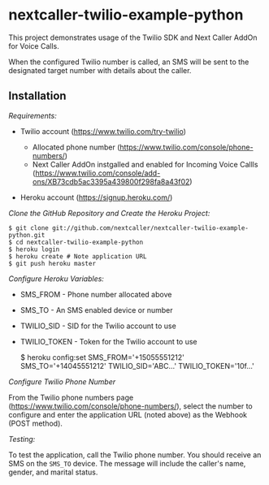 nextcaller-twilio-example-python
================================

This project demonstrates usage of the Twilio SDK and Next Caller AddOn for Voice Calls.

When the configured Twilio number is called, an SMS will be sent to the designated target number with details about the caller.

Installation
------------

*Requirements:*

* Twilio account (https://www.twilio.com/try-twilio)
  - Allocated phone number (https://www.twilio.com/console/phone-numbers/)
  - Next Caller AddOn instgalled and enabled for Incoming Voice Callls (https://www.twilio.com/console/add-ons/XB73cdb5ac3395a439800f298fa8a43f02)

* Heroku account (https://signup.heroku.com/)


*Clone the GitHub Repository and Create the Heroku Project:*

    $ git clone git://github.com/nextcaller/nextcaller-twilio-example-python.git
    $ cd nextcaller-twilio-example-python
    $ heroku login
    $ heroku create # Note application URL
    $ git push heroku master


*Configure Heroku Variables:*

  * SMS_FROM - Phone number allocated above
  * SMS_TO - An SMS enabled device or number
  * TWILIO_SID - SID for the Twilio account to use
  * TWILIO_TOKEN - Token for the Twilio account to use


    $ heroku config:set SMS_FROM='+15055551212' SMS_TO='+14045551212' TWILIO_SID='ABC...' TWILIO_TOKEN='10f...'


*Configure Twilio Phone Number*

From the Twilio phone numbers page (https://www.twilio.com/console/phone-numbers/), select the number to configure and enter the application URL (noted above) as the Webhook (POST method).

*Testing:*

To test the application, call the Twilio phone number. You should receive an SMS on the `SMS_TO` device. The message will include the caller's name, gender, and marital status.
